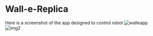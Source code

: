 # Wall-e-Replica

Here is a screenshot of the app designed to control robot
![walleapp](https://user-images.githubusercontent.com/96694886/235388132-9b1aecf5-9311-4556-a465-a79883f753f2.jpeg)
![img2](https://user-images.githubusercontent.com/96694886/235388152-2bd95853-02cc-4366-ba0c-fc51ccd3811d.jpeg)

